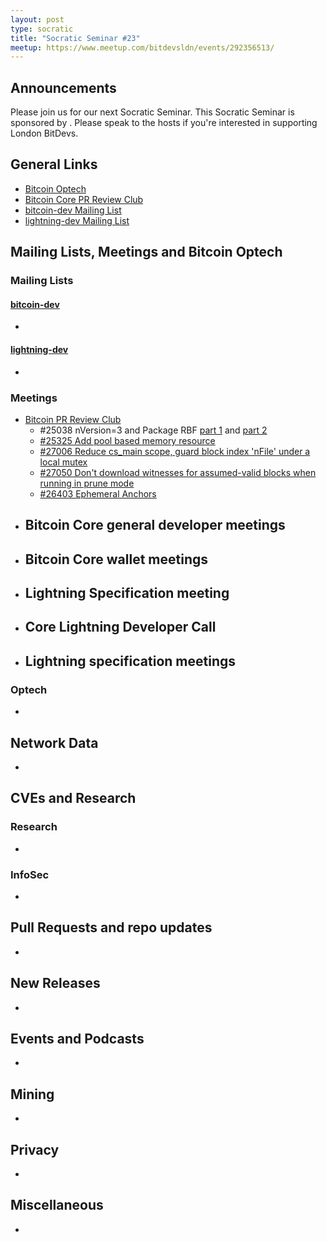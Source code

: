 ```yaml
---
layout: post
type: socratic
title: "Socratic Seminar #23"
meetup: https://www.meetup.com/bitdevsldn/events/292356513/
---
```


## Announcements

Please join us for our next Socratic Seminar. This Socratic Seminar is sponsored by <!--INSERT SPONSORS-->.
Please speak to the hosts if you're interested in supporting London BitDevs.

## General Links

* [Bitcoin Optech](https://bitcoinops.org)
* [Bitcoin Core PR Review Club](https://bitcoincore.reviews)
* [bitcoin-dev Mailing List](https://lists.linuxfoundation.org/pipermail/bitcoin-dev)
* [lightning-dev Mailing List](https://lists.linuxfoundation.org/pipermail/lightning-dev)

## Mailing Lists, Meetings and Bitcoin Optech
### Mailing Lists
#### [bitcoin-dev](https://lists.linuxfoundation.org/pipermail/bitcoin-dev)
- 

#### [lightning-dev](https://lists.linuxfoundation.org/pipermail/lightning-dev)
-


### Meetings
- [Bitcoin PR Review Club](https://bitcoincore.reviews)
    - #25038 nVersion=3 and Package RBF [part 1](https://bitcoincore.reviews/25038) and [part 2](https://bitcoincore.reviews/25038-2)
    - [#25325 Add pool based memory resource](https://bitcoincore.reviews/25325)
    - [#27006 Reduce cs_main scope, guard block index 'nFile' under a local mutex](https://bitcoincore.reviews/27006)
    - [#27050 Don't download witnesses for assumed-valid blocks when running in prune mode](https://bitcoincore.reviews/27050)
    - [#26403 Ephemeral Anchors](https://bitcoincore.reviews/26403)
- Bitcoin Core general developer meetings
	- 
- Bitcoin Core wallet meetings
	- 
- Lightning Specification meeting
    - 
- Core Lightning Developer Call
    - 
- Lightning specification meetings
    - 

### Optech
- <!--- TODO replace: [Newsletter #229](https://bitcoinops.org/en/newsletters/2022/12/07/), [audio recap](https://twitter.com/bitcoinoptech/status/1600867081225764864) --->

## Network Data
-

## CVEs and Research
### Research
-

### InfoSec
-

## Pull Requests and repo updates
-

## New Releases
-

## Events and Podcasts
-

## Mining
-

## Privacy
-

## Miscellaneous
-